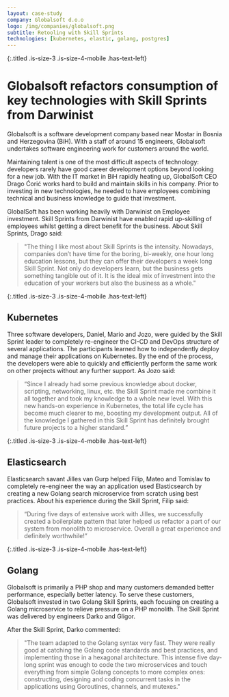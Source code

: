 ```yaml
---
layout: case-study
company: Globalsoft d.o.o
logo: /img/companies/globalsoft.png
subtitle: Retooling with Skill Sprints
technologies: [kubernetes, elastic, golang, postgres]
---
```


{:.titled .is-size-3 .is-size-4-mobile .has-text-left}
# Globalsoft refactors consumption of key technologies with Skill Sprints from Darwinist

Globalsoft is a software development company based near Mostar in Bosnia and Herzegovina (BiH). With a staff of around 15 engineers, Globalsoft undertakes software engineering work for customers around the world. 

Maintaining talent is one of the most difficult aspects of technology: developers rarely have good career development options beyond looking for a new job.
With the IT market in BiH rapidly heating up, GlobalSoft CEO Drago Ćorić works hard to build and maintain skills in his company.
Prior to investing in new technologies, he needed to have employees combining technical and business knowledge to guide that investment.

GlobalSoft has been working heavily with Darwinist on Employee investment. Skill Sprints from Darwinist have enabled rapid up-skilling of employees whilst getting a direct benefit for the business.
About Skill Sprints, Drago said:

>"The thing I like most about Skill Sprints is the intensity. Nowadays, companies don’t have time for the boring, bi-weekly,  one hour long education lessons, but they can offer their developers a week long Skill Sprint. Not only do developers learn, but the business gets something tangible out of it. It is the ideal mix of investment into the education of your workers but also the business as a whole."

{:.titled .is-size-3 .is-size-4-mobile .has-text-left}
## Kubernetes

Three software developers, Daniel, Mario and Jozo, were guided by the Skill Sprint leader to completely re-engineer the CI-CD and DevOps structure of several applications. The participants learned how to independently deploy and manage their applications on Kubernetes. By the end of the process, the developers were able to quickly and efficiently perform the same work on other projects without any further support. 
As Jozo said:

>“Since I already had some previous knowledge about docker, scripting, networking, linux, etc. the Skill Sprint made me combine it all together and took my knowledge to a whole new level. With this new hands-on experience in Kubernetes, the total life cycle has become much clearer to me, boosting my development output. All of the knowledge I gathered in this Skill Sprint has definitely brought future projects to a higher standard.”

{:.titled .is-size-3 .is-size-4-mobile .has-text-left}
## Elasticsearch

Elasticsearch savant Jilles van Gurp helped Filip, Mateo and Tomislav to completely re-engineer the way an application used Elasticsearch by creating a new Golang search microservice from scratch using best practices. About his experience during the Skill Sprint, Filip said: 

>“During five days of extensive work with Jilles, we successfully created a boilerplate pattern that later helped us refactor a part of our system from monolith to microservice. Overall a great experience and definitely worthwhile!”


{:.titled .is-size-3 .is-size-4-mobile .has-text-left}
## Golang

Globalsoft is primarily a PHP shop and many customers demanded better performance, especially better latency. To serve these customers, Globalsoft invested in two Golang Skill Sprints, each focusing on creating a Golang microservice to relieve pressure on a PHP monolith. The Skill Sprint was delivered by engineers Darko and Gligor.

After the Skill Sprint, Darko commented:

>"The team adapted to the Golang syntax very fast. They were really good at catching the Golang code standards and best practices, and implementing those in a hexagonal architecture. This intense five day-long sprint was enough to code the two microservices and touch everything from simple Golang concepts to more complex ones: constructing, designing and coding concurrent tasks in the applications using Goroutines, channels, and mutexes."